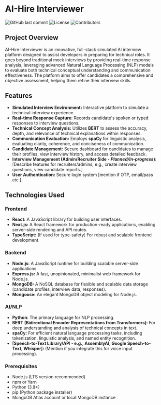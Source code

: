# AI-Hire Interviewer

![GitHub last commit](https://img.shields.io/github/last-commit/dishax2510/AI-Hire-Interviewer)
![License](https://img.shields.io/badge/license-MIT-blue.svg)
![Contributors](https://img.shields.io/github/contributors/dishax2510/AI-Hire-Interviewer)

## Project Overview

AI-Hire Interviewer is an innovative, full-stack simulated AI interview platform designed to assist developers in preparing for technical roles. It goes beyond traditional mock interviews by providing real-time response analysis, leveraging advanced Natural Language Processing (NLP) models to evaluate both technical conceptual understanding and communication effectiveness. The platform aims to offer candidates a comprehensive and objective assessment, helping them refine their interview skills.

## Features

* **Simulated Interview Environment:** Interactive platform to simulate a technical interview experience.
* **Real-time Response Capture:** Records candidate's spoken or typed responses to interview questions.
* **Technical Concept Analysis:** Utilizes **BERT** to assess the accuracy, depth, and relevance of technical explanations within responses.
* **Communication Evaluation:** Employs **spaCy** for linguistic analysis, evaluating clarity, coherence, and conciseness of communication.
* **Candidate Management:** Secure dashboard for candidates to manage their profiles, view interview history, and access detailed feedback.
* **Interview Management (Admin/Recruiter Side - *Planned/In-progress*):** [Describe features for recruiters/admins, e.g., create interview questions, view candidate reports.]
* **User Authentication:** Secure login system [mention if OTP, email/pass etc.].

## Technologies Used

### Frontend
* **React:** A JavaScript library for building user interfaces.
* **Next.js:** A React framework for production-ready applications, enabling server-side rendering and API routes.
* **TypeScript:** (If used for type-safety) For robust and scalable frontend development.

### Backend
* **Node.js:** A JavaScript runtime for building scalable server-side applications.
* **Express.js:** A fast, unopinionated, minimalist web framework for Node.js.
* **MongoDB:** A NoSQL database for flexible and scalable data storage (candidate profiles, interview data, responses).
* **Mongoose:** An elegant MongoDB object modeling for Node.js.

### AI/NLP
* **Python:** The primary language for NLP processing.
* **BERT (Bidirectional Encoder Representations from Transformers):** For deep understanding and analysis of technical concepts in text.
* **spaCy:** For efficient natural language processing tasks, including tokenization, linguistic analysis, and named entity recognition.
* **[Speech-to-Text Library/API - e.g., AssemblyAI, Google Speech-to-Text, Whisper]:** (Mention if you integrate this for voice input processing).

### Prerequisites

* Node.js (LTS version recommended)
* npm or Yarn
* Python (3.8+)
* pip (Python package installer)
* MongoDB Atlas account or local MongoDB instance


